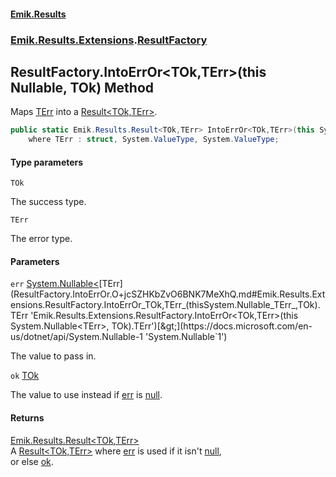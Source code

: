 #### [Emik.Results](index.md 'index')
### [Emik.Results.Extensions](Emik.Results.Extensions.md 'Emik.Results.Extensions').[ResultFactory](ResultFactory.md 'Emik.Results.Extensions.ResultFactory')

## ResultFactory.IntoErrOr<TOk,TErr>(this Nullable<TErr>, TOk) Method

Maps [TErr](ResultFactory.IntoErrOr.O+jcSZHKbZvO6BNK7MeXhQ.md#Emik.Results.Extensions.ResultFactory.IntoErrOr_TOk,TErr_(thisSystem.Nullable_TErr_,TOk).TErr 'Emik.Results.Extensions.ResultFactory.IntoErrOr<TOk,TErr>(this System.Nullable<TErr>, TOk).TErr') into a [Result&lt;TOk,TErr&gt;](Result_TOk,TErr_.md 'Emik.Results.Result<TOk,TErr>').

```csharp
public static Emik.Results.Result<TOk,TErr> IntoErrOr<TOk,TErr>(this System.Nullable<TErr> err, TOk ok)
    where TErr : struct, System.ValueType, System.ValueType;
```
#### Type parameters

<a name='Emik.Results.Extensions.ResultFactory.IntoErrOr_TOk,TErr_(thisSystem.Nullable_TErr_,TOk).TOk'></a>

`TOk`

The success type.

<a name='Emik.Results.Extensions.ResultFactory.IntoErrOr_TOk,TErr_(thisSystem.Nullable_TErr_,TOk).TErr'></a>

`TErr`

The error type.
#### Parameters

<a name='Emik.Results.Extensions.ResultFactory.IntoErrOr_TOk,TErr_(thisSystem.Nullable_TErr_,TOk).err'></a>

`err` [System.Nullable&lt;](https://docs.microsoft.com/en-us/dotnet/api/System.Nullable-1 'System.Nullable`1')[TErr](ResultFactory.IntoErrOr.O+jcSZHKbZvO6BNK7MeXhQ.md#Emik.Results.Extensions.ResultFactory.IntoErrOr_TOk,TErr_(thisSystem.Nullable_TErr_,TOk).TErr 'Emik.Results.Extensions.ResultFactory.IntoErrOr<TOk,TErr>(this System.Nullable<TErr>, TOk).TErr')[&gt;](https://docs.microsoft.com/en-us/dotnet/api/System.Nullable-1 'System.Nullable`1')

The value to pass in.

<a name='Emik.Results.Extensions.ResultFactory.IntoErrOr_TOk,TErr_(thisSystem.Nullable_TErr_,TOk).ok'></a>

`ok` [TOk](ResultFactory.IntoErrOr.O+jcSZHKbZvO6BNK7MeXhQ.md#Emik.Results.Extensions.ResultFactory.IntoErrOr_TOk,TErr_(thisSystem.Nullable_TErr_,TOk).TOk 'Emik.Results.Extensions.ResultFactory.IntoErrOr<TOk,TErr>(this System.Nullable<TErr>, TOk).TOk')

The value to use instead if [err](ResultFactory.IntoErrOr.O+jcSZHKbZvO6BNK7MeXhQ.md#Emik.Results.Extensions.ResultFactory.IntoErrOr_TOk,TErr_(thisSystem.Nullable_TErr_,TOk).err 'Emik.Results.Extensions.ResultFactory.IntoErrOr<TOk,TErr>(this System.Nullable<TErr>, TOk).err') is [null](https://docs.microsoft.com/en-us/dotnet/csharp/language-reference/keywords/null 'https://docs.microsoft.com/en-us/dotnet/csharp/language-reference/keywords/null').

#### Returns
[Emik.Results.Result&lt;](Result_TOk,TErr_.md 'Emik.Results.Result<TOk,TErr>')[TOk](ResultFactory.IntoErrOr.O+jcSZHKbZvO6BNK7MeXhQ.md#Emik.Results.Extensions.ResultFactory.IntoErrOr_TOk,TErr_(thisSystem.Nullable_TErr_,TOk).TOk 'Emik.Results.Extensions.ResultFactory.IntoErrOr<TOk,TErr>(this System.Nullable<TErr>, TOk).TOk')[,](Result_TOk,TErr_.md 'Emik.Results.Result<TOk,TErr>')[TErr](ResultFactory.IntoErrOr.O+jcSZHKbZvO6BNK7MeXhQ.md#Emik.Results.Extensions.ResultFactory.IntoErrOr_TOk,TErr_(thisSystem.Nullable_TErr_,TOk).TErr 'Emik.Results.Extensions.ResultFactory.IntoErrOr<TOk,TErr>(this System.Nullable<TErr>, TOk).TErr')[&gt;](Result_TOk,TErr_.md 'Emik.Results.Result<TOk,TErr>')  
A [Result&lt;TOk,TErr&gt;](Result_TOk,TErr_.md 'Emik.Results.Result<TOk,TErr>') where [err](ResultFactory.IntoErrOr.O+jcSZHKbZvO6BNK7MeXhQ.md#Emik.Results.Extensions.ResultFactory.IntoErrOr_TOk,TErr_(thisSystem.Nullable_TErr_,TOk).err 'Emik.Results.Extensions.ResultFactory.IntoErrOr<TOk,TErr>(this System.Nullable<TErr>, TOk).err') is used if it isn't [null](https://docs.microsoft.com/en-us/dotnet/csharp/language-reference/keywords/null 'https://docs.microsoft.com/en-us/dotnet/csharp/language-reference/keywords/null'),  
or else [ok](ResultFactory.IntoErrOr.O+jcSZHKbZvO6BNK7MeXhQ.md#Emik.Results.Extensions.ResultFactory.IntoErrOr_TOk,TErr_(thisSystem.Nullable_TErr_,TOk).ok 'Emik.Results.Extensions.ResultFactory.IntoErrOr<TOk,TErr>(this System.Nullable<TErr>, TOk).ok').